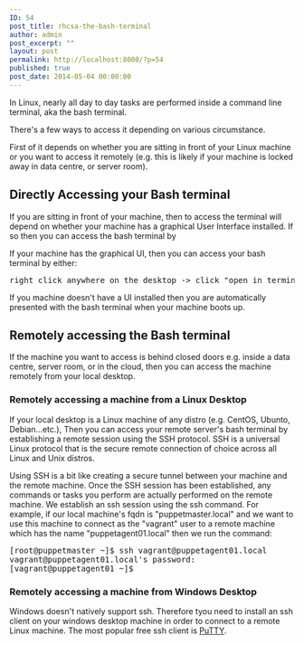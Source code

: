```yaml
---
ID: 54
post_title: rhcsa-the-bash-terminal
author: admin
post_excerpt: ""
layout: post
permalink: http://localhost:8000/?p=54
published: true
post_date: 2014-05-04 00:00:00
---
```

In Linux, nearly all day to day tasks are performed inside a command line terminal, aka the bash terminal. 

There's a few ways to access it depending on various circumstance. 

First of it depends on whether you are sitting in front of your Linux machine or you want to access it remotely (e.g. this is likely if your machine is locked away in data centre, or server room). 

## Directly Accessing your Bash terminal

If you are sitting in front of your machine, then to access the terminal will depend on whether your machine has a graphical User Interface installed. If so then you can access the bash terminal by 

If your machine has the graphical UI, then you can access your bash terminal by either:

<pre>right click anywhere on the desktop -> click "open in terminal"  </pre>

If you machine doesn't have a UI installed then you are automatically presented with the bash terminal when your machine boots up. 

## Remotely accessing the Bash terminal

If the machine you want to access is behind closed doors e.g. inside a data centre, server room, or in the cloud, then you can access the machine remotely from your local desktop. 

### Remotely accessing a machine from a Linux Desktop

If your local desktop is a Linux machine of any distro (e.g. CentOS, Ubunto, Debian...etc.), Then you can access your remote server's bash terminal by establishing a remote session using the SSH protocol. SSH is a universal Linux protocol that is the secure remote connection of choice across all Linux and Unix distros. 

Using SSH is a bit like creating a secure tunnel between your machine and the remote machine. Once the SSH session has been established, any commands or tasks you perform are actually performed on the remote machine. We establish an ssh session using the ssh command. For example, if our local machine's fqdn is "puppetmaster.local" and we want to use this machine to connect as the "vagrant" user to a remote machine which has the name "puppetagent01.local" then we run the command:

<pre>[root@puppetmaster ~]$ ssh vagrant@puppetagent01.local
vagrant@puppetagent01.local's password:
[vagrant@puppetagent01 ~]$
</pre>

### Remotely accessing a machine from Windows Desktop

Windows doesn't natively support ssh. Therefore tyou need to install an ssh client on your windows desktop machine in order to connect to a remote Linux machine. The most popular free ssh client is <a href="http://www.chiark.greenend.org.uk/~sgtatham/putty/download.html" rel="nofollow">PuTTY</a>.